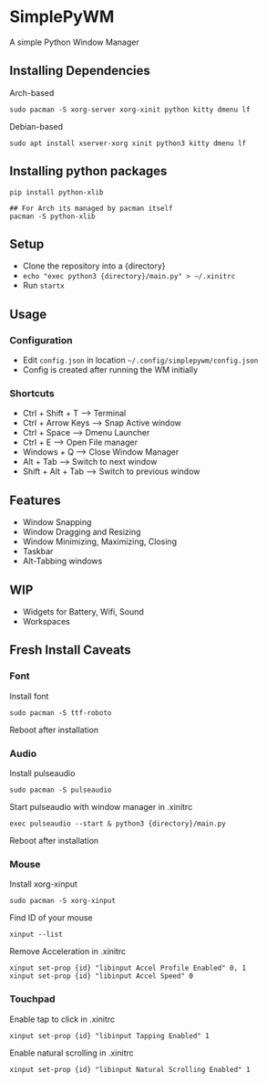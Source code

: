 # SimplePyWM

A simple Python Window Manager

## Installing Dependencies
Arch-based
```
sudo pacman -S xorg-server xorg-xinit python kitty dmenu lf
```
Debian-based
```
sudo apt install xserver-xorg xinit python3 kitty dmenu lf
```
## Installing python packages
```
pip install python-xlib

## For Arch its managed by pacman itself
pacman -S python-xlib
```
## Setup
- Clone the repository into a {directory}
- ```echo "exec python3 {directory}/main.py" > ~/.xinitrc```
- Run ```startx```

## Usage
### Configuration
- Edit ```config.json``` in location ```~/.config/simplepywm/config.json```
- Config is created after running the WM initially

### Shortcuts
- Ctrl + Shift + T  --> Terminal
- Ctrl + Arrow Keys --> Snap Active window
- Ctrl + Space      --> Dmenu Launcher
- Ctrl + E          --> Open File manager
- Windows + Q          --> Close Window Manager
- Alt  + Tab        --> Switch to next window
- Shift + Alt + Tab --> Switch to previous window

## Features
- Window Snapping
- Window Dragging and Resizing
- Window Minimizing, Maximizing, Closing
- Taskbar
- Alt-Tabbing windows

## WIP
- Widgets for Battery, Wifi, Sound
- Workspaces

## Fresh Install Caveats

### Font
Install font
```
sudo pacman -S ttf-roboto
```
Reboot after installation

### Audio

Install pulseaudio
```
sudo pacman -S pulseaudio
```
Start pulseaudio with window manager in .xinitrc
```
exec pulseaudio --start & python3 {directory}/main.py
```
Reboot after installation

### Mouse
Install xorg-xinput
```
sudo pacman -S xorg-xinput
```
Find ID of your mouse
```
xinput --list
```
Remove Acceleration in .xinitrc
```
xinput set-prop {id} "libinput Accel Profile Enabled" 0, 1
xinput set-prop {id} "libinput Accel Speed" 0
```

### Touchpad

Enable tap to click in .xinitrc
```
xinput set-prop {id} "libinput Tapping Enabled" 1
```
Enable natural scrolling in .xinitrc
```
xinput set-prop {id} "libinput Natural Scrolling Enabled" 1
```